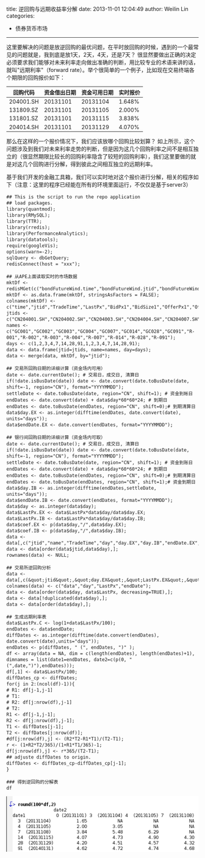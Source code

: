 title: 逆回购与远期收益率分解
date: 2013-11-01 12:04:49
author: Weilin Lin
categories:
- 债券货币市场
---

这里要解决的问题是放逆回购的最优问题，在平时放回购的时候，遇到的一个最常见的问题就是，我到底是放1天，2天，4天，还是7天？ 很显然要做出正确的决定必须要求我们能够对未来利率走向做出准确的判断，用比较专业的术语来讲的话，就叫&quot;远期利率&quot;（forward rate）。举个很简单的一个例子，比如现在交易终端各个期限的回购报价如下：

|回购代码| 资金借出日期| 资金可用日期| 实时报价|
| --------   | -----  | ----  |  ------ |
|204001.SH| 20131101| 20131104| 1.648%|
|131809.SZ| 20131101| 20131105| 2.000%|
|131801.SZ| 20131101| 20131115| 3.838%|
|204014.SH| 20131101| 20131129| 4.070%|

那么在这样的一个报价情况下，我们应该放哪个回购比较划算？ 如上所示，这个问题涉及到我们对未来利率走势的判断，但是因为这几个回购利率之间不是相互独立的（很显然期限比较长的回购利率隐含了较短的回购利率），我们这里要做的就是对这几个回购进行分解，得到彼此之间相互独立的远期利率。

基于我们开发的金融工具箱，我们可以实时地对这个报价进行分解，相关的程序如下（注意：这里的程序已经能在所有的环境里面运行，不仅仅是基于server3）

```{r}
## This is the script to run the repo application
## load packages.
library(quantmod);
library(RMySQL);
library(TTR);
library(rredis);
library(PerformanceAnalytics);
library(datatools);
require(googleVis);
options(warn=-2);
sqlQuery <- dbGetQuery;
redisConnect(host = "xxx");

## 从APE上面读取实时的市场数据
mktDf <- redisMGet(c("bondFutureWind.time","bondFutureWind.jtid","bondFutureWind.rt_time","bondFutureWind.last","bondFutureWind.bid1","bondFutureWind.bsize1","bondFutureWind.ask1","bondFutureWind.asize1"));
mktDf <- as.data.frame(mktDf, stringsAsFactors = FALSE);
colnames(mktDf) <- c("time","jtid","TradeTime","LastPx","BidPx1","BidSize1","OfferPx1","OfferSize1");
jtids <- c("CN204001.SH","CN204002.SH","CN204003.SH","CN204004.SH","CN204007.SH","CN204014.SH","CN204028.SH","CN204091.SH","CN131810.SZ","CN131811.SZ","CN131800.SZ","CN131809.SZ","CN131801.SZ","CN131802.SZ","CN131803.SZ","CN131805.SZ");
names <- c("GC001","GC002","GC003","GC004","GC007","GC014","GC028","GC091","R-001","R-002","R-003","R-004","R-007","R-014","R-028","R-091");
days <- c(1,2,3,4,7,14,28,91,1,2,3,4,7,14,28,91);
data <- data.frame(jtid=jtids, name=names, day=days);
data <- merge(data, mktDf, by="jtid");

## 交易所回购日期的详细计算（资金场内可用）
date <- date.currentDate(); # 交易日，成交日, 清算日
if(!date.isBusDate(date)) date <- date.convert(date.toBusDate(date, shift=-1, region="CN"), format="YYYYMMDD");
settleDate <- date.toBusDate(date, region="CN", shift=1); # 资金到帐日
endDates <- date.convert(date) + data$day*60*60*24; # 到期日
endDates <- date.toBusDate(endDates, region="CN", shift=0);# 到期清算日
data$day.EX <- as.integer(difftime(endDates, date.convert(date), units="days"));
data$endDate.EX <- date.convert(endDates, format="YYYYMMDD");

## 银行间回购日期的详细计算（资金场内可取）
date <- date.currentDate(); # 交易日，成交日, 清算日
if(!date.isBusDate(date)) date <- date.convert(date.toBusDate(date, shift=-1, region="CN"), format="YYYYMMDD");
settleDate <- date.toBusDate(date, region="CN", shift=1); # 资金到账日
endDates <- date.convert(date) + data$day*60*60*24; # 到期日
endDates <- date.toBusDate(endDates, region="CN", shift=0);# 到期清算日
endDates <- date.toBusDate(endDates, region="CN", shift=1);# 资金到期日
data$day.IB <- as.integer(difftime(endDates,settleDate, units="days"));
data$endDate.IB <- date.convert(endDates, format="YYYYMMDD");
data$day <- as.integer(data$day);
data$LastPx.EX <- data$LastPx*data$day/data$day.EX;
data$LastPx.IB <- data$LastPx*data$day/data$day.IB;
data$coef.EX <- p(data$day,"/",data$day.EX);
data$coef.IB <- p(data$day,"/",data$day.IB);
data <- data[,c("jtid","name","TradeTime","day","day.EX","day.IB","endDate.EX","endDate.IB","LastPx","LastPx.EX","LastPx.IB","BidPx1","BidSize1","OfferPx1","OfferSize1","coef.EX","coef.IB")];
data <- data[order(data$jtid,data$day),];
rownames(data) <- NULL;

## 交易所逆回购分析
data <- data[,c(&quot;jtid&quot;,&quot;day.EX&quot;,&quot;LastPx.EX&quot;,&quot;endDate.EX&quot;)];
colnames(data) <- c("data","day","LastPx","endDate");
data <- data[order(data$day, data$LastPx, decreasing=TRUE),];
data <- data[!duplicated(data$day),];
data <- data[order(data$day),];

## 生成远期利率表
data$LastPx.C <- log(1+data$LastPx/100);
endDates <- data$endDate;
diffDates <- as.integer(difftime(date.convert(endDates), date.convert(date),units="days"));
endDates <- p(diffDates, " (", endDates, ")" );
df <- array(data = NA, dim = c(length(endDates), length(endDates)+1), dimnames = list(date1=endDates, date2=c(p(0, " (",date,")"),endDates)));
df[,1] <- data$LastPx/100;
diffDates_cp <- diffDates;
for(j in 2:(ncol(df)-1)){
# R1: df[j-1,j-1]
# T1:
# R2: df[j:nrow(df),j-1]
# T2:
R1 <- df[j-1,j-1];
R2 <- df[j:nrow(df),j-1];
T1 <- diffDates[j-1];
T2 <- diffDates[j:nrow(df)];
#df[j:nrow(df),j] <- (R2*T2-R1*T1)/(T2-T1);
r <- (1+R2*T2/365)/(1+R1*T1/365)-1;
df[j:nrow(df),j] <- r*365/(T2-T1);
## adjuste diffDates to origin.
diffDates <- diffDates_cp-diffDates_cp[j-1];
}

### 得到逆回购的分解表
df
```

![repo](/uploads/2013/11/repo.png)


	 

	 

	 